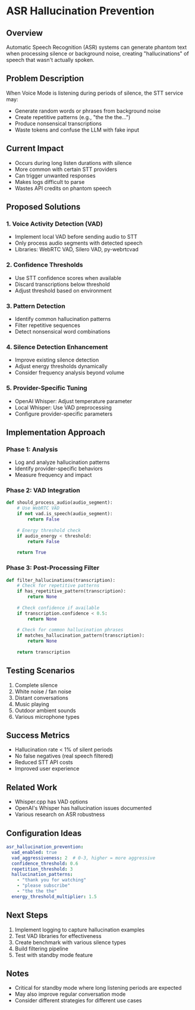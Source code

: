 # ASR Hallucination Prevention

## Overview
Automatic Speech Recognition (ASR) systems can generate phantom text when processing silence or background noise, creating "hallucinations" of speech that wasn't actually spoken.

## Problem Description
When Voice Mode is listening during periods of silence, the STT service may:
- Generate random words or phrases from background noise
- Create repetitive patterns (e.g., "the the the...")
- Produce nonsensical transcriptions
- Waste tokens and confuse the LLM with fake input

## Current Impact
- Occurs during long listen durations with silence
- More common with certain STT providers
- Can trigger unwanted responses
- Makes logs difficult to parse
- Wastes API credits on phantom speech

## Proposed Solutions

### 1. Voice Activity Detection (VAD)
- Implement local VAD before sending audio to STT
- Only process audio segments with detected speech
- Libraries: WebRTC VAD, Silero VAD, py-webrtcvad

### 2. Confidence Thresholds
- Use STT confidence scores when available
- Discard transcriptions below threshold
- Adjust threshold based on environment

### 3. Pattern Detection
- Identify common hallucination patterns
- Filter repetitive sequences
- Detect nonsensical word combinations

### 4. Silence Detection Enhancement
- Improve existing silence detection
- Adjust energy thresholds dynamically
- Consider frequency analysis beyond volume

### 5. Provider-Specific Tuning
- OpenAI Whisper: Adjust temperature parameter
- Local Whisper: Use VAD preprocessing
- Configure provider-specific parameters

## Implementation Approach

### Phase 1: Analysis
- Log and analyze hallucination patterns
- Identify provider-specific behaviors
- Measure frequency and impact

### Phase 2: VAD Integration
```python
def should_process_audio(audio_segment):
    # Use WebRTC VAD
    if not vad.is_speech(audio_segment):
        return False
    
    # Energy threshold check
    if audio_energy < threshold:
        return False
        
    return True
```

### Phase 3: Post-Processing Filter
```python
def filter_hallucinations(transcription):
    # Check for repetitive patterns
    if has_repetitive_pattern(transcription):
        return None
        
    # Check confidence if available
    if transcription.confidence < 0.5:
        return None
        
    # Check for common hallucination phrases
    if matches_hallucination_pattern(transcription):
        return None
        
    return transcription
```

## Testing Scenarios
1. Complete silence
2. White noise / fan noise
3. Distant conversations
4. Music playing
5. Outdoor ambient sounds
6. Various microphone types

## Success Metrics
- Hallucination rate < 1% of silent periods
- No false negatives (real speech filtered)
- Reduced STT API costs
- Improved user experience

## Related Work
- Whisper.cpp has VAD options
- OpenAI's Whisper has hallucination issues documented
- Various research on ASR robustness

## Configuration Ideas
```yaml
asr_hallucination_prevention:
  vad_enabled: true
  vad_aggressiveness: 2  # 0-3, higher = more aggressive
  confidence_threshold: 0.6
  repetition_threshold: 3
  hallucination_patterns:
    - "thank you for watching"
    - "please subscribe"
    - "the the the"
  energy_threshold_multiplier: 1.5
```

## Next Steps
1. Implement logging to capture hallucination examples
2. Test VAD libraries for effectiveness
3. Create benchmark with various silence types
4. Build filtering pipeline
5. Test with standby mode feature

## Notes
- Critical for standby mode where long listening periods are expected
- May also improve regular conversation mode
- Consider different strategies for different use cases